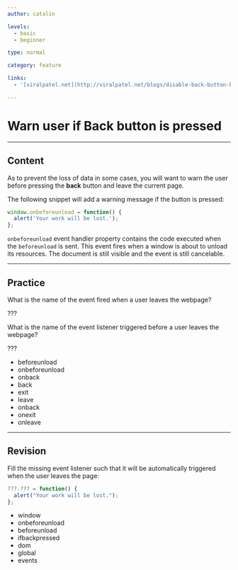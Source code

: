 ```yaml
---
author: catalin

levels:
  - basic
  - beginner

type: normal

category: feature

links:
  - '[viralpatel.net](http://viralpatel.net/blogs/disable-back-button-browser-javascript/){website}'

---
```


# Warn user if **Back** button is pressed

---

## Content

As to prevent the loss of data in some cases, you will want to warn the user before pressing the **back** button and leave the current page.

The following snippet will add a warning message if the button is pressed:

```javascript
window.onbeforeunload = function() {
  alert('Your work will be lost.');
};
```

`onbeforeunload` event handler property contains the code executed when the `beforeunload` is sent. This event fires when a window is about to unload its resources. The document is still visible and the event is still cancelable.

---

## Practice

What is the name of the event fired when a user leaves the webpage?

???

What is the name of the event listener triggered before a user leaves the webpage?

???

- beforeunload
- onbeforeunload
- onback
- back
- exit
- leave
- onback
- onexit
- onleave

---

## Revision

Fill the missing event listener such that it will be automatically triggered when the user leaves the page:

```javascript
???.??? = function() {
  alert("Your work will be lost.");
};
```

- window
- onbeforeunload
- beforeunload
- ifbackpressed
- dom
- global
- events
